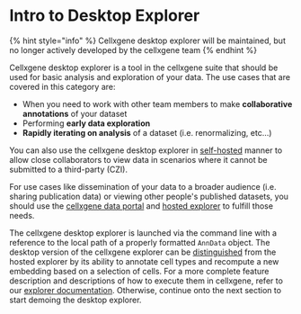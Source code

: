 # Intro to Desktop Explorer

{% hint style="info" %}
Cellxgene desktop explorer will be maintained, but no longer actively developed by the cellxgene team
{% endhint %}

Cellxgene desktop explorer is a tool in the cellxgene suite that should be used for basic analysis and exploration of your data. The use cases that are covered in this category are:

* When you need to work with other team members to make **collaborative annotations** of your dataset
* Performing **early data exploration** 
* **Rapidly iterating on analysis** of a dataset \(i.e. renormalizing, etc...\)

You can also use the cellxgene desktop explorer in [self-hosted](https://en.wikipedia.org/wiki/Self-hosting_%28web_services%29) manner to allow close collaborators to view data in scenarios where it cannot be submitted to a third-party \(CZI\).

For use cases like dissemination of your data to a broader audience \(i.e. sharing publication data\) or viewing other people's published datasets, you should use the [cellxgene data portal](../portal/hosted-intro.md) and [hosted explorer](../explorer/feature-overview/universal-features.md) to fulfill those needs.

 The cellxgene desktop explorer is launched via the command line with a reference to the local path of a properly formatted `AnnData` object. The desktop version of the cellxgene explorer can be [distinguished](../explorer/feature-overview/desktop-features/) from the hosted explorer by its ability to annotate cell types and recompute a new embedding based on a selection of cells. For a more complete feature description and descriptions of how to execute them in cellxgene, refer to our [explorer documentation](../explorer/feature-overview/). Otherwise, continue onto the next section to start demoing the desktop explorer.

